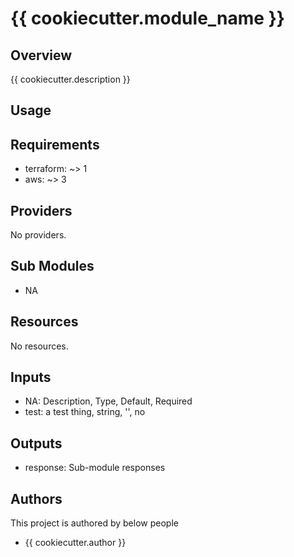 # {{ cookiecutter.module_name }}
## Overview

{{ cookiecutter.description }}

## Usage

## Requirements

- terraform: ~> 1
- aws: ~> 3

## Providers

No providers.

## Sub Modules

- NA

## Resources

No resources.

## Inputs

- NA: Description, Type, Default, Required
- test: a test thing, string, '', no

## Outputs

- response: Sub-module responses

## Authors

This project is authored by below people

- {{ cookiecutter.author }}

